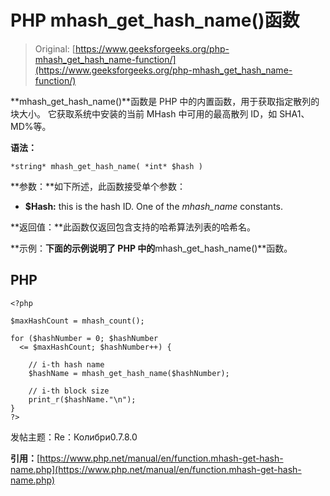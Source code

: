 # PHP mhash_get_hash_name()函数

> Original: [https://www.geeksforgeeks.org/php-mhash_get_hash_name-function/](https://www.geeksforgeeks.org/php-mhash_get_hash_name-function/)

**mhash_get_hash_name()**函数是 PHP 中的内置函数，用于获取指定散列的块大小。 它获取系统中安装的当前 MHash 中可用的最高散列 ID，如 SHA1、MD%等。

**语法：**

```
*string* mhash_get_hash_name( *int* $hash )
```

**参数：**如下所述，此函数接受单个参数：

*   **$Hash:** this is the hash ID. One of the *mhash_name* constants.

**返回值：**此函数仅返回包含支持的哈希算法列表的哈希名。

**示例：**下面的示例说明了 PHP 中的**mhash_get_hash_name()**函数。

## PHP

```
<?php

$maxHashCount = mhash_count();

for ($hashNumber = 0; $hashNumber 
  <= $maxHashCount; $hashNumber++) {

    // i-th hash name
    $hashName = mhash_get_hash_name($hashNumber);

    // i-th block size
    print_r($hashName."\n");        
}
?>
```

发帖主题：Re：Колибри0.7.8.0

**引用：**[https://www.php.net/manual/en/function.mhash-get-hash-name.php](https://www.php.net/manual/en/function.mhash-get-hash-name.php)